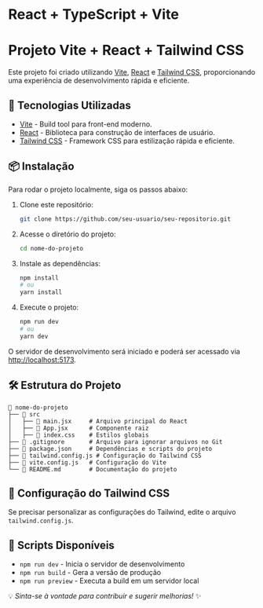 # React + TypeScript + Vite
# Projeto Vite + React + Tailwind CSS

Este projeto foi criado utilizando [Vite](https://vitejs.dev/), [React](https://react.dev/) e [Tailwind CSS](https://tailwindcss.com/), proporcionando uma experiência de desenvolvimento rápida e eficiente.

## 🚀 Tecnologias Utilizadas

- [Vite](https://vitejs.dev/) - Build tool para front-end moderno.
- [React](https://react.dev/) - Biblioteca para construção de interfaces de usuário.
- [Tailwind CSS](https://tailwindcss.com/) - Framework CSS para estilização rápida e eficiente.

## 📦 Instalação

Para rodar o projeto localmente, siga os passos abaixo:

1. Clone este repositório:

   ```sh
   git clone https://github.com/seu-usuario/seu-repositorio.git
   ```

2. Acesse o diretório do projeto:

   ```sh
   cd nome-do-projeto
   ```

3. Instale as dependências:

   ```sh
   npm install
   # ou
   yarn install
   ```

4. Execute o projeto:

   ```sh
   npm run dev
   # ou
   yarn dev
   ```

O servidor de desenvolvimento será iniciado e poderá ser acessado via [http://localhost:5173](http://localhost:5173).

## 🛠️ Estrutura do Projeto

```
📂 nome-do-projeto
├── 📂 src
│   ├── 📜 main.jsx     # Arquivo principal do React
│   ├── 📜 App.jsx      # Componente raiz
│   ├── 📜 index.css    # Estilos globais
├── 📜 .gitignore       # Arquivo para ignorar arquivos no Git
├── 📜 package.json     # Dependências e scripts do projeto
├── 📜 tailwind.config.js # Configuração do Tailwind CSS
├── 📜 vite.config.js   # Configuração do Vite
└── 📜 README.md        # Documentação do projeto
```

## 📌 Configuração do Tailwind CSS

Se precisar personalizar as configurações do Tailwind, edite o arquivo `tailwind.config.js`.

## 📜 Scripts Disponíveis

- `npm run dev` - Inicia o servidor de desenvolvimento
- `npm run build` - Gera a versão de produção
- `npm run preview` - Executa a build em um servidor local



💡 *Sinta-se à vontade para contribuir e sugerir melhorias!* ✨


